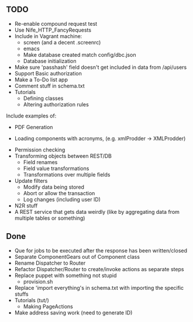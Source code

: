 ## TODO

- Re-enable compound request test
- Use Nife_HTTP_FancyRequests
- Include in Vagrant machine:
  - screen (and a decent .screenrc)
  - emacs
  - Make database created match config/dbc.json 
  - Database initialization
- Make sure 'passhash' field doesn't get included in data from /api/users
- Support Basic authorization
- Make a To-Do list app
- Comment stuff in schema.txt
- Tutorials
  - Defining classes
  - Altering authorization rules

Include examples of:

- PDF Generation
* Loading components with acronyms, (e.g. xmlProdder -> XMLProdder)
- Permission checking
- Transforming objects between REST/DB
  - Field renames
  - Field value transformations
  - Transformations over multiple fields
- Update filters
  - Modify data being stored
  - Abort or allow the transaction
  - Log changes (including user ID)
- N2R stuff
- A REST service that gets data weirdly (like by aggregating data from multiple tables or something)

## Done

* Que for jobs to be executed after the response has been written/closed
* Separate ComponentGears out of Component class
* Rename Dispatcher to Router
* Refactor Dispatcher/Router to create/invoke actions as separate steps
* Replace puppet with something not stupid
  - provision.sh
* Replace 'import everything's in schema.txt with importing the specific stuffs
* Tutorials (tut/)
  * Making PageActions
* Make address saving work (need to generate ID)
